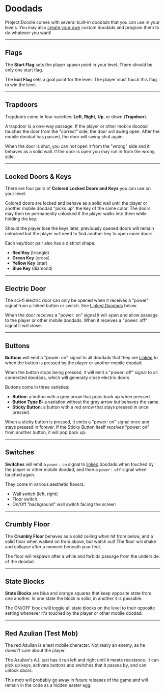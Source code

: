 # Doodads

Project:Doodle comes with several built-in doodads that you can use in your
levels. You may also [create your own](custom-doodads/index.md) custom doodads
and program them to do whatever you want!

---

## Flags

The **Start Flag** sets the player spawn point in your level. There should be
only one start flag.

The **Exit Flag** sets a goal point for the level. The player must touch this
flag to win the level.

---

## Trapdoors

Trapdoors come in four varieties: **Left**, **Right**, **Up**, or down (**Trapdoor**).

A trapdoor is a one-way passage. If the player or other mobile doodad touches
the door from the "correct" side, the door will swing open. After the mobile
doodad has passed, the door will swing shut again.

When the door is shut, you can not open it from the "wrong" side and it behaves
as a solid wall. If the door is open you may run in from the wrong side.

---

## Locked Doors & Keys

There are four pairs of **Colored Locked Doors and Keys** you can use on your level.

Colored doors are locked and behave as a solid wall until the player or another
mobile doodad "picks up" the Key of the same color. The doors may then be
permanently unlocked if the player walks into them while holding the key.

Should the player lose the keys later, previously opened doors will remain
unlocked but the player will need to find another key to open more doors.

Each key/door pair also has a distinct shape:

* **Red Key** (triangle)
* **Green Key** (cross)
* **Yellow Key** (star)
* **Blue Key** (diamond)

---

## Electric Door

The sci-fi electric door can only be opened when it receives a "power" signal
from a linked button or switch. See [Linked Doodads](#linked-doodads) below.

When the door receives a "power: on" signal it will open and allow passage to
the player or other mobile doodads. When it receives a "power: off" signal it
will close.

---

## Buttons

**Buttons** will emit a "power: on" signal to all doodads that they are
[Linked](#linking-doodads) to when the button is pressed by the player or
another mobile doodad.

When the button stops being pressed, it will emit a "power: off" signal to
all connected doodads, which will generally close electric doors.

Buttons come in three varieties:

* **Button:** a button with a grey arrow that pops back up when pressed.
* **Button Type B:** a variation without the grey arrow but behaves the same.
* **Sticky Button:** a button with a red arrow that stays pressed in once pressed.

When a sticky button is pressed, it emits a "power: on" signal once and stays
pressed in forever. If the Sticky Button itself _receives_ "power: on" from another
button, it will pop back up.

---

## Switches

**Switches** will emit a `power: on` signal to [linked](#linked-doodads) doodads
when touched by the player or other mobile doodad, and then a `power: off`
signal when touched again.

They come in various aesthetic flavors:

* Wall switch (left, right)
* Floor switch
* On/Off "background" wall switch facing the screen

---

## Crumbly Floor

The **Crumbly Floor** behaves as a solid ceiling when hit from below, and a
solid floor when walked on from above, but watch out! The floor will shake
and collapse after a moment beneath your feet.

The floor will respawn after a while and forbids passage from the underside
of the doodad.

---

## State Blocks

**State Blocks** are blue and orange squares that keep opposite state from one
another. In one state the block is solid, in another it is passable.

The ON/OFF block will toggle all state blocks on the level to their opposite
setting whenever it's touched by the player or other mobile doodad.

---

## Red Azulian (Test Mob)

The red Azulian is a test mobile character. Not really an enemy, as he doesn't
care about the player.

The Azulian's A.I. just has it run left and right until it meets resistance.
It can pick up keys, activate buttons and switches that it passes by, and can
unlock doors.

This mob will probably go away in future releases of the game and will remain
in the code as a hidden easter egg.
